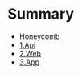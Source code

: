 # Summary

* [Honeycomb](README.md)
* [1.Api](api/README.md)
* [2.Web](web/README.md)
* [3.App](app/README.md)


